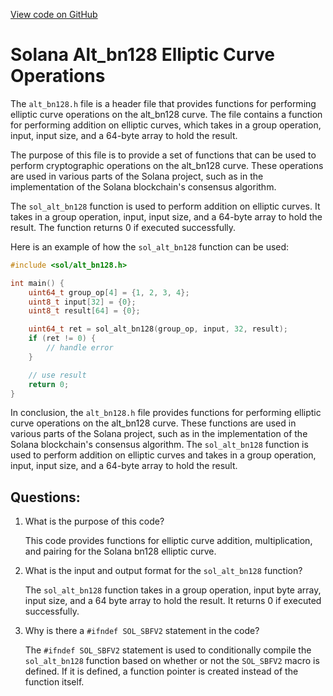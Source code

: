 [View code on GitHub](https://github.com/solana-labs/solana/blob/master/sdk/sbf/c/inc/sol/alt_bn128.h)

# Solana Alt_bn128 Elliptic Curve Operations

The `alt_bn128.h` file is a header file that provides functions for performing elliptic curve operations on the alt_bn128 curve. The file contains a function for performing addition on elliptic curves, which takes in a group operation, input, input size, and a 64-byte array to hold the result. 

The purpose of this file is to provide a set of functions that can be used to perform cryptographic operations on the alt_bn128 curve. These operations are used in various parts of the Solana project, such as in the implementation of the Solana blockchain's consensus algorithm.

The `sol_alt_bn128` function is used to perform addition on elliptic curves. It takes in a group operation, input, input size, and a 64-byte array to hold the result. The function returns 0 if executed successfully. 

Here is an example of how the `sol_alt_bn128` function can be used:

```c
#include <sol/alt_bn128.h>

int main() {
    uint64_t group_op[4] = {1, 2, 3, 4};
    uint8_t input[32] = {0};
    uint8_t result[64] = {0};

    uint64_t ret = sol_alt_bn128(group_op, input, 32, result);
    if (ret != 0) {
        // handle error
    }

    // use result
    return 0;
}
```

In conclusion, the `alt_bn128.h` file provides functions for performing elliptic curve operations on the alt_bn128 curve. These functions are used in various parts of the Solana project, such as in the implementation of the Solana blockchain's consensus algorithm. The `sol_alt_bn128` function is used to perform addition on elliptic curves and takes in a group operation, input, input size, and a 64-byte array to hold the result.
## Questions: 
 1. What is the purpose of this code?
    
    This code provides functions for elliptic curve addition, multiplication, and pairing for the Solana bn128 elliptic curve.

2. What is the input and output format for the `sol_alt_bn128` function?
    
    The `sol_alt_bn128` function takes in a group operation, input byte array, input size, and a 64 byte array to hold the result. It returns 0 if executed successfully.

3. Why is there a `#ifndef SOL_SBFV2` statement in the code?
    
    The `#ifndef SOL_SBFV2` statement is used to conditionally compile the `sol_alt_bn128` function based on whether or not the `SOL_SBFV2` macro is defined. If it is defined, a function pointer is created instead of the function itself.